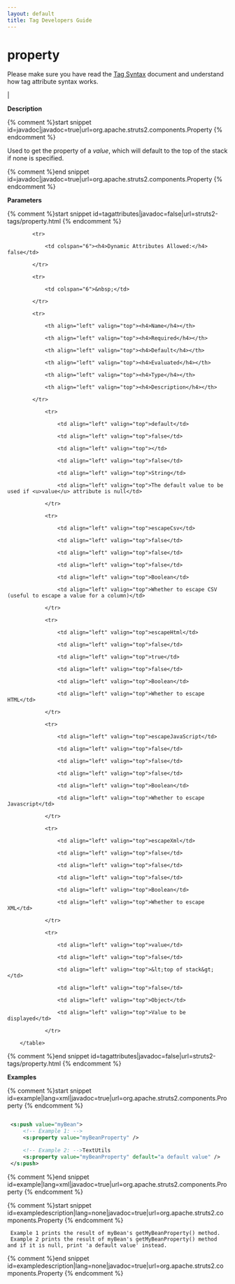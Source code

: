 ```yaml
---
layout: default
title: Tag Developers Guide
---
```


# property


Please make sure you have read the [Tag Syntax](#PAGE_13927) document and understand how tag attribute syntax works.

| 

__Description__



{% comment %}start snippet id=javadoc|javadoc=true|url=org.apache.struts2.components.Property {% endcomment %}
<p> <p>
 Used to get the property of a <i>value</i>, which will default to the top of
 the stack if none is specified.
 </p>
</p>
{% comment %}end snippet id=javadoc|javadoc=true|url=org.apache.struts2.components.Property {% endcomment %}

__Parameters__



{% comment %}start snippet id=tagattributes|javadoc=false|url=struts2-tags/property.html {% endcomment %}
<p>		<table width="100%">

			<tr>

				<td colspan="6"><h4>Dynamic Attributes Allowed:</h4> false</td>

			</tr>

			<tr>

				<td colspan="6">&nbsp;</td>

			</tr>

			<tr>

				<th align="left" valign="top"><h4>Name</h4></th>

				<th align="left" valign="top"><h4>Required</h4></th>

				<th align="left" valign="top"><h4>Default</h4></th>

				<th align="left" valign="top"><h4>Evaluated</h4></th>

				<th align="left" valign="top"><h4>Type</h4></th>

				<th align="left" valign="top"><h4>Description</h4></th>

			</tr>

				<tr>

					<td align="left" valign="top">default</td>

					<td align="left" valign="top">false</td>

					<td align="left" valign="top"></td>

					<td align="left" valign="top">false</td>

					<td align="left" valign="top">String</td>

					<td align="left" valign="top">The default value to be used if <u>value</u> attribute is null</td>

				</tr>

				<tr>

					<td align="left" valign="top">escapeCsv</td>

					<td align="left" valign="top">false</td>

					<td align="left" valign="top">false</td>

					<td align="left" valign="top">false</td>

					<td align="left" valign="top">Boolean</td>

					<td align="left" valign="top">Whether to escape CSV (useful to escape a value for a column)</td>

				</tr>

				<tr>

					<td align="left" valign="top">escapeHtml</td>

					<td align="left" valign="top">false</td>

					<td align="left" valign="top">true</td>

					<td align="left" valign="top">false</td>

					<td align="left" valign="top">Boolean</td>

					<td align="left" valign="top">Whether to escape HTML</td>

				</tr>

				<tr>

					<td align="left" valign="top">escapeJavaScript</td>

					<td align="left" valign="top">false</td>

					<td align="left" valign="top">false</td>

					<td align="left" valign="top">false</td>

					<td align="left" valign="top">Boolean</td>

					<td align="left" valign="top">Whether to escape Javascript</td>

				</tr>

				<tr>

					<td align="left" valign="top">escapeXml</td>

					<td align="left" valign="top">false</td>

					<td align="left" valign="top">false</td>

					<td align="left" valign="top">false</td>

					<td align="left" valign="top">Boolean</td>

					<td align="left" valign="top">Whether to escape XML</td>

				</tr>

				<tr>

					<td align="left" valign="top">value</td>

					<td align="left" valign="top">false</td>

					<td align="left" valign="top">&lt;top of stack&gt;</td>

					<td align="left" valign="top">false</td>

					<td align="left" valign="top">Object</td>

					<td align="left" valign="top">Value to be displayed</td>

				</tr>

		</table>

</p>
{% comment %}end snippet id=tagattributes|javadoc=false|url=struts2-tags/property.html {% endcomment %}

__Examples__



{% comment %}start snippet id=example|lang=xml|javadoc=true|url=org.apache.struts2.components.Property {% endcomment %}

```xml

 <s:push value="myBean">
     <!-- Example 1: -->
     <s:property value="myBeanProperty" />

     <!-- Example 2: -->TextUtils
     <s:property value="myBeanProperty" default="a default value" />
 </s:push>


```

{% comment %}end snippet id=example|lang=xml|javadoc=true|url=org.apache.struts2.components.Property {% endcomment %}


{% comment %}start snippet id=exampledescription|lang=none|javadoc=true|url=org.apache.struts2.components.Property {% endcomment %}

```none
 Example 1 prints the result of myBean's getMyBeanProperty() method.
 Example 2 prints the result of myBean's getMyBeanProperty() method and if it is null, print 'a default value' instead.

```

{% comment %}end snippet id=exampledescription|lang=none|javadoc=true|url=org.apache.struts2.components.Property {% endcomment %}
